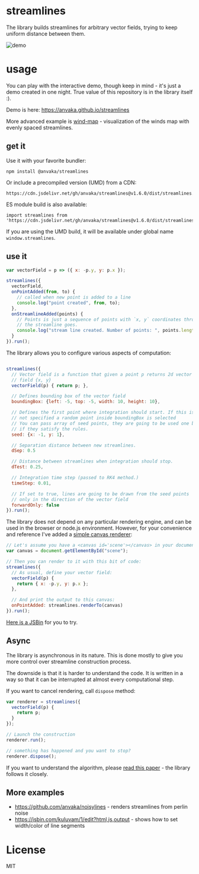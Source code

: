 # streamlines

The library builds streamlines for arbitrary vector fields, trying to keep uniform distance
between them.

![demo](https://i.imgur.com/dC5cN8P.gif)

# usage

You can play with the interactive demo, though keep in mind - it's just a demo created in one night.
True value of this repository is in the library itself :).

Demo is here: https://anvaka.github.io/streamlines

More advanced example is [wind-map](https://anvaka.github.io/wind-lines/) - visualization of the winds
map with evenly spaced streamlines.

## get it

Use it with your favorite bundler:

```
npm install @anvaka/streamlines
```

Or include a precompiled version (UMD) from a CDN:

```
https://cdn.jsdelivr.net/gh/anvaka/streamlines@v1.6.0/dist/streamlines.umd.js
```

ES module build is also available:

```
import streamlines from 'https://cdn.jsdelivr.net/gh/anvaka/streamlines@v1.6.0/dist/streamlines.esm.js';
```

If you are using the UMD build, it will be available under global name `window.streamlines`.

## use it

```js
var vectorField = p => ({ x: -p.y, y: p.x });

streamlines({
  vectorField,
  onPointAdded(from, to) {
    // called when new point is added to a line
    console.log("point created", from, to);
  },
  onStreamlineAdded(points) {
    // Points is just a sequence of points with `x, y` coordinates through which
    // the streamline goes.
    console.log("stream line created. Number of points: ", points.length);
  }
}).run();
```

The library allows you to configure various aspects of computation:

```js

streamlines({
  // Vector field is a function that given a point p returns 2d vector
  // field {x, y}
  vectorField(p) { return p; },

  // Defines bounding box of the vector field
  boundingBox: {left: -5, top: -5, width: 10, height: 10},

  // Defines the first point where integration should start. If this is
  // not specified a random point inside boundingBox is selected
  // You can pass array of seed points, they are going to be used one by one
  // if they satisfy the rules.
  seed: {x: -1, y: 1},

  // Separation distance between new streamlines.
  dSep: 0.5

  // Distance between streamlines when integration should stop.
  dTest: 0.25,

  // Integration time step (passed to RK4 method.)
  timeStep: 0.01,

  // If set to true, lines are going to be drawn from the seed points
  // only in the direction of the vector field
  forwardOnly: false
}).run();
```

The library does not depend on any particular rendering engine, and can be used in the
browser or node.js environment. However, for your convenience and reference I've added
a [simple canvas renderer](https://github.com/anvaka/streamlines/blob/master/lib/renderTo.js):

```js
// Let's assume you have a <canvas id='scene'></canvas> in your document:
var canvas = document.getElementById("scene");

// Then you can render to it with this bit of code:
streamlines({
  // As usual, define your vector field:
  vectorField(p) {
    return { x: -p.y, y: p.x };
  },

  // And print the output to this canvas:
  onPointAdded: streamlines.renderTo(canvas)
}).run();
```

[Here is a JSBin](http://jsbin.com/miwuyav/edit?html,js,output) for you to try.

## Async

The library is asynchronous in its nature. This is done mostly to give you more control
over streamline construction process.

The downside is that it is harder to understand the code. It is written in a way so that
it can be interrupted at almost every computational step.

If you want to cancel rendering, call `dispose` method:

```js
var renderer = streamlines({
  vectorField(p) {
    return p;
  }
});

// Launch the construction
renderer.run();

// something has happened and you want to stop?
renderer.dispose();
```

If you want to understand the algorithm, please [read this paper](http://web.cs.ucdavis.edu/~ma/SIGGRAPH02/course23/notes/papers/Jobard.pdf) - the library follows it closely.

## More examples

* https://github.com/anvaka/noisylines - renders streamlines from perlin noise
* https://jsbin.com/kuluvam/1/edit?html,js,output - shows how to set width/color of line segments

# License

MIT
